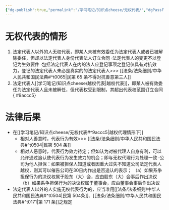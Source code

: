 ```yaml
---
{"dg-publish":true,"permalink":"/学习笔记/知识点cheese/无权代表/","dgPassFrontmatter":true}
---
```


# 无权代表的情形
1. 法定代表人以外的人无权代表，即某人未被有效委任为法定代表人或者已被解除委任，但却以法定代表人身份代表法人订立合同
·法定代表人的变更不以登记为生效要件
·包括法定代表人在内的法人应登记事项之登记仅具有对抗效力，登记的法定代表人未必是真实的的法定代表人>>> [[法条/法条细则/中华人民共和国民法典#^t0065\|民第 65 条不得对抗善意第三人]]
2. 法定代表人[[学习笔记/知识点cheese/越权代表\|越权代表]]，即某人被有效委任为法定代表人且未被解任，但代表权受到限制，其超出代表权范围订立合同
{ #9accc5}

# 法律后果
- 在[[学习笔记/知识点cheese/无权代表#^9accc5\|越权代理情形下]]
	- 相对人善意时，代表行为有效>>> [[法条/法条细则/中华人民共和国民法典#^t0504\|民第 504 条]]
	- 相对人恶意时，代表行为效力待定；但如认为对被代理人自身有利，可以允许通过追认使代表行为发生效力的机会；即与无权代理行为处理一致
	·公司为他人担保：如果被担保人知道或者因重大过失不知道公司法定代表人越权，则其可以催告公司在30日内作出是否追认的表示；
	（a）如果系争担保行为的决议权属于股东（大）会，应由股东（大）会事后作出决议
	（b）如果系争担保行为的决议权属于董事会，应由董事会事后作出决议
- 法定代表人以外的人实施无权代表行为的，应当准用[[法条/法条细则/中华人民共和国民法典#^t0504\|民第 504条]]、[[法条/法条细则/中华人民共和国民法典#^t0171\|第 171 条]]之规定